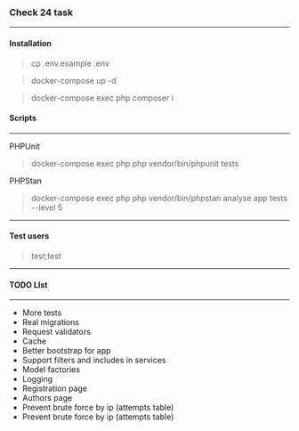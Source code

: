 ### Check 24 task

---
#### Installation
> cp .env.example .env

> docker-compose up -d

> docker-compose exec php composer i

#### Scripts

---

PHPUnit
> docker-compose exec php php vendor/bin/phpunit tests

PHPStan
> docker-compose exec php php vendor/bin/phpstan analyse app tests --level 5

----

#### Test users

>test;test

---

#### TODO LIst

---

- More tests
- Real migrations
- Request validators
- Cache
- Better bootstrap for app
- Support filters and includes in services
- Model factories
- Logging
- Registration page
- Authors page
- Prevent brute force by ip (attempts table)
- Prevent brute force by ip (attempts table)